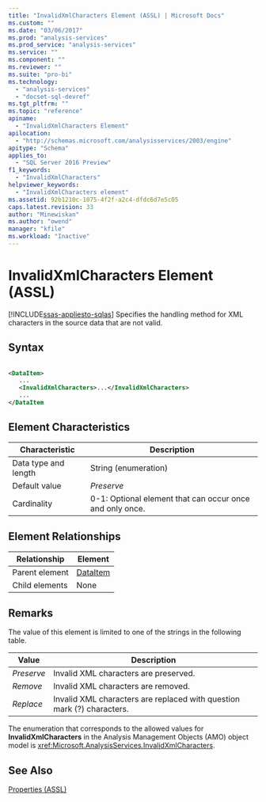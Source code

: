 ```yaml
---
title: "InvalidXmlCharacters Element (ASSL) | Microsoft Docs"
ms.custom: ""
ms.date: "03/06/2017"
ms.prod: "analysis-services"
ms.prod_service: "analysis-services"
ms.service: ""
ms.component: ""
ms.reviewer: ""
ms.suite: "pro-bi"
ms.technology: 
  - "analysis-services"
  - "docset-sql-devref"
ms.tgt_pltfrm: ""
ms.topic: "reference"
apiname: 
  - "InvalidXmlCharacters Element"
apilocation: 
  - "http://schemas.microsoft.com/analysisservices/2003/engine"
apitype: "Schema"
applies_to: 
  - "SQL Server 2016 Preview"
f1_keywords: 
  - "InvalidXmlCharacters"
helpviewer_keywords: 
  - "InvalidXmlCharacters element"
ms.assetid: 92b1210c-1075-4f2f-a2c4-dfdc6d7e5c05
caps.latest.revision: 33
author: "Minewiskan"
ms.author: "owend"
manager: "kfile"
ms.workload: "Inactive"
---
```

# InvalidXmlCharacters Element (ASSL)
[!INCLUDE[ssas-appliesto-sqlas](../../../includes/ssas-appliesto-sqlas.md)]
  Specifies the handling method for XML characters in the source data that are not valid.  
  
## Syntax  
  
```xml  
  
<DataItem>  
   ...  
   <InvalidXmlCharacters>...</InvalidXmlCharacters>  
   ...  
</DataItem  
```  
  
## Element Characteristics  
  
|Characteristic|Description|  
|--------------------|-----------------|  
|Data type and length|String (enumeration)|  
|Default value|*Preserve*|  
|Cardinality|0-1: Optional element that can occur once and only once.|  
  
## Element Relationships  
  
|Relationship|Element|  
|------------------|-------------|  
|Parent element|[DataItem](../../../analysis-services/scripting/data-type/dataitem-data-type-assl.md)|  
|Child elements|None|  
  
## Remarks  
 The value of this element is limited to one of the strings in the following table.  
  
|Value|Description|  
|-----------|-----------------|  
|*Preserve*|Invalid XML characters are preserved.|  
|*Remove*|Invalid XML characters are removed.|  
|*Replace*|Invalid XML characters are replaced with question mark (?) characters.|  
  
 The enumeration that corresponds to the allowed values for **InvalidXmlCharacters** in the Analysis Management Objects (AMO) object model is <xref:Microsoft.AnalysisServices.InvalidXmlCharacters>.  
  
## See Also  
 [Properties &#40;ASSL&#41;](../../../analysis-services/scripting/properties/properties-assl.md)  
  
  
